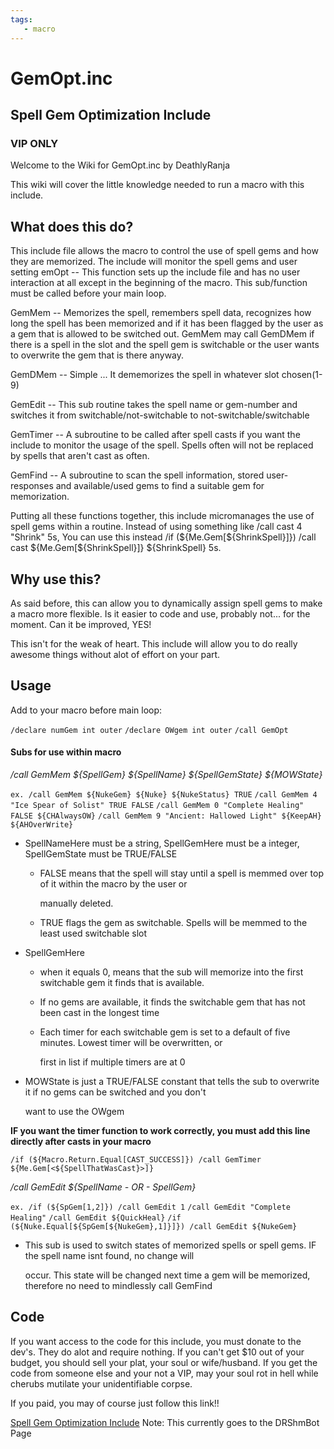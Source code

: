 ```yaml
---
tags:
   - macro
---
```

# GemOpt.inc

## Spell Gem Optimization Include

### VIP ONLY

Welcome to the Wiki for GemOpt.inc by DeathlyRanja

This wiki will cover the little knowledge needed to run a macro with this include.

## What does this do?

This include file allows the macro to control the use of spell gems and how they are memorized. The include will monitor the spell gems and user setting emOpt -- This function sets up the include file and has no user interaction at all except in the beginning of the macro. This sub/function must be called before your main loop.

GemMem -- Memorizes the spell, remembers spell data, recognizes how long the spell has been memorized and if it has been flagged by the user as a gem that is allowed to be switched out. GemMem may call GemDMem if there is a spell in the slot and the spell gem is switchable or the user wants to overwrite the gem that is there anyway.

GemDMem -- Simple ... It dememorizes the spell in whatever slot chosen(1-9)

GemEdit -- This sub routine takes the spell name or gem-number and switches it from switchable/not-switchable to not-switchable/switchable

GemTimer -- A subroutine to be called after spell casts if you want the include to monitor the usage of the spell. Spells often will not be replaced by spells that aren't cast as often.

GemFind -- A subroutine to scan the spell information, stored user-responses and available/used gems to find a suitable gem for memorization.

Putting all these functions together, this include micromanages the use of spell gems within a routine. Instead of using something like /call cast 4 "Shrink" 5s, You can use this instead /if (${Me.Gem[${ShrinkSpell}\]}) /call cast ${Me.Gem\[${ShrinkSpell}]} ${ShrinkSpell} 5s.

## Why use this?

As said before, this can allow you to dynamically assign spell gems to make a macro more flexible. Is it easier to code and use, probably not... for the moment. Can it be improved, YES!

This isn't for the weak of heart. This include will allow you to do really awesome things without alot of effort on your part.

## Usage

Add to your macro before main loop:

`/declare numGem int outer`
`/declare OWgem int outer`
`/call GemOpt`

#### Subs for use within macro

_/call GemMem ${SpellGem} ${SpellName} ${SpellGemState} ${MOWState}_

`ex. /call GemMem ${NukeGem} ${Nuke} ${NukeStatus} TRUE`
`/call GemMem 4 "Ice Spear of Solist" TRUE FALSE`
`/call GemMem 0 "Complete Healing" FALSE ${CHAlwaysOW}`
`/call GemMem 9 "Ancient: Hallowed Light" ${KeepAH} ${AHOverWrite}`

* SpellNameHere must be a string, SpellGemHere must be a integer, SpellGemState must be TRUE/FALSE
  * FALSE means that the spell will stay until a spell is memmed over top of it within the macro by the user or

    manually deleted.

  * TRUE flags the gem as switchable. Spells will be memmed to the least used switchable slot
* SpellGemHere
  * when it equals 0, means that the sub will memorize into the first switchable gem it finds that is available.
  * If no gems are available, it finds the switchable gem that has not been cast in the longest time
  * Each timer for each switchable gem is set to a default of five minutes. Lowest timer will be overwritten, or

    first in list if multiple timers are at 0
* MOWState is just a TRUE/FALSE constant that tells the sub to overwrite it if no gems can be switched and you don't

  want to use the OWgem

**IF you want the timer function to work correctly, you must add this line directly after casts in your macro**

`/if (${Macro.Return.Equal[CAST_SUCCESS]}) /call GemTimer ${Me.Gem[<${SpellThatWasCast}>]}`

_/call GemEdit ${SpellName - OR - SpellGem}_

`ex. /if (${SpGem[1,2]}) /call GemEdit 1`
`/call GemEdit "Complete Healing"`
`/call GemEdit ${QuickHeal}`
`/if (${Nuke.Equal[${SpGem[${NukeGem},1]}]}) /call GemEdit ${NukeGem}`

* This sub is used to switch states of memorized spells or spell gems. IF the spell name isnt found, no change will

  occur. This state will be changed next time a gem will be memorized, therefore no need to mindlessly call GemFind

## Code

If you want access to the code for this include, you must donate to the dev's. They do alot and require nothing. If you can't get $10 out of your budget, you should sell your plat, your soul or wife/husband. If you get the code from someone else and your not a VIP, may your soul rot in hell while cherubs mutilate your unidentifiable corpse.

If you paid, you may of course just follow this link!!

[Spell Gem Optimization Include](https://macroquest2.com/phpBB3/viewtopic.php?t=13340) Note: This currently goes to the DRShmBot Page

